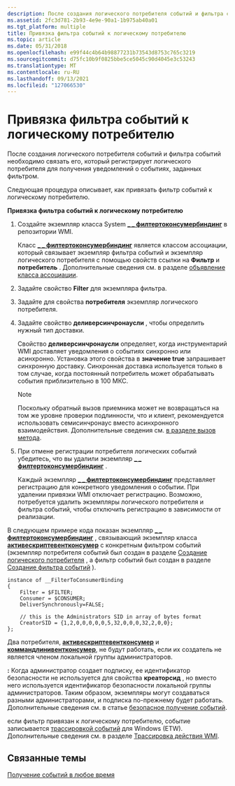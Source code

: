 ```yaml
---
description: После создания логического потребителя событий и фильтра событий необходимо связать его, который регистрирует логического потребителя для получения уведомлений о событиях, заданных фильтром.
ms.assetid: 2fc3d781-2b93-4e9e-90a1-1b975ab40a01
ms.tgt_platform: multiple
title: Привязка фильтра событий к логическому потребителю
ms.topic: article
ms.date: 05/31/2018
ms.openlocfilehash: e99f44c4b64b98877231b73543d8753c765c3219
ms.sourcegitcommit: d75fc10b9f0825bbe5ce5045c90d4045e3c53243
ms.translationtype: MT
ms.contentlocale: ru-RU
ms.lasthandoff: 09/13/2021
ms.locfileid: "127066530"
---
```

# <a name="binding-an-event-filter-with-a-logical-consumer"></a>Привязка фильтра событий к логическому потребителю

После создания логического потребителя событий и фильтра событий необходимо связать его, который регистрирует логического потребителя для получения уведомлений о событиях, заданных фильтром.

Следующая процедура описывает, как привязать фильтр событий к логическому потребителю.

**Привязка фильтра событий к логическому потребителю**

1.  Создайте экземпляр класса System [**\_ \_ филтертоконсумербиндинг**](--filtertoconsumerbinding.md) в репозитории WMI.

    Класс [**\_ \_ филтертоконсумербиндинг**](--filtertoconsumerbinding.md) является классом ассоциации, который связывает экземпляр фильтра событий и экземпляр логического потребителя с помощью свойств ссылки на **Фильтр** и **потребитель** . Дополнительные сведения см. в разделе [объявление класса ассоциации](declaring-an-association-class.md).

2.  Задайте свойство **Filter** для экземпляра фильтра.
3.  Задайте для свойства **потребителя** экземпляр логического потребителя.
4.  Задайте свойство **деливерсинчронаусли** , чтобы определить нужный тип доставки.

    Свойство **деливерсинчронаусли** определяет, когда инструментарий WMI доставляет уведомления о событиях синхронно или асинхронно. Установка этого свойства в **значение true** запрашивает синхронную доставку. Синхронная доставка используется только в том случае, когда постоянный потребитель может обрабатывать события приблизительно в 100 МКС.

    > [!Note]  
    > Поскольку обратный вызов приемника может не возвращаться на том же уровне проверки подлинности, что и клиент, рекомендуется использовать семисинчронаус вместо асинхронного взаимодействия. Дополнительные сведения см. [в разделе вызов метода](calling-a-method.md).

     

5.  При отмене регистрации потребителя логических событий убедитесь, что вы удалили экземпляр [**\_ \_ филтертоконсумербиндинг**](--filtertoconsumerbinding.md) .

    Каждый экземпляр [**\_ \_ филтертоконсумербиндинг**](--filtertoconsumerbinding.md) представляет регистрацию для конкретного уведомления о событии. При удалении привязки WMI отключает регистрацию. Возможно, потребуется удалить экземпляры логического потребителя и фильтра событий, чтобы отключить регистрацию в зависимости от реализации.

В следующем примере кода показан экземпляр [**\_ \_ филтертоконсумербиндинг**](--filtertoconsumerbinding.md) , связывающий экземпляр класса [**активескриптевентконсумер**](activescripteventconsumer.md) с конкретным фильтром событий (экземпляр потребителя событий был создан в разделе [Создание логического потребителя](creating-a-logical-consumer.md) , а фильтр событий был создан в разделе [Создание фильтра событий](creating-an-event-filter.md) ).

``` syntax
instance of __FilterToConsumerBinding
{
    Filter = $FILTER;
    Consumer = $CONSUMER;
    DeliverSynchronously=FALSE;

    // this is the Administrators SID in array of bytes format
    CreatorSID = {1,2,0,0,0,0,0,5,32,0,0,0,32,2,0,0}; 
};
```

Два потребителя, [**активескриптевентконсумер**](activescripteventconsumer.md) и [**коммандлинивентконсумер**](commandlineeventconsumer.md), не будут работать, если их создатель не является членом локальной группы администраторов.

**:** Когда администратор создает подписку, ее идентификатор безопасности не используется для свойства **креаторсид** , но вместо него используется идентификатор безопасности локальной группы администраторов. Таким образом, экземпляры могут создаваться разными администраторами, и подписка по-прежнему будет работать. Дополнительные сведения см. в статье [безопасное получение событий](receiving-events-securely.md).

если фильтр привязан к логическому потребителю, событие записывается [трассировкой событий](/windows/desktop/ETW/event-tracing-portal) для Windows (ETW). Дополнительные сведения см. в разделе [Трассировка действия WMI](tracing-wmi-activity.md).

## <a name="related-topics"></a>Связанные темы

<dl> <dt>

[Получение событий в любое время](receiving-events-at-all-times.md)
</dt> </dl>

 

 
